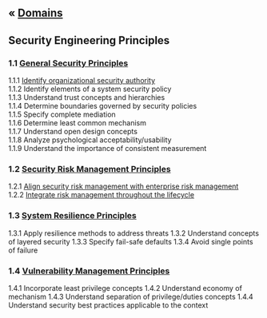 &laquo; [Domains](../index.md)
---
## Security Engineering Principles

### 1.1 [General Security Principles](task-1.1.md)
1.1.1  [Identify organizational security authority](task-1.1.md#111)  
1.1.2  Identify elements of a system security policy  
1.1.3 Understand trust concepts and hierarchies  
1.1.4 Determine boundaries governed by security policies  
1.1.5 Specify complete mediation  
1.1.6 Determine least common mechanism  
1.1.7 Understand open design concepts  
1.1.8 Analyze psychological acceptability/usability  
1.1.9 Understand the importance of consistent measurement  

### 1.2 [Security Risk Management Principles]( task-1.2.md)
1.2.1  [Align security risk management with enterprise risk management](task-1.2.md#121 )  
1.2.2  [Integrate risk management throughout the lifecycle](task-1.2.md#122 )

### 1.3 [System Resilience Principles](task-1.3.md)
1.3.1  Apply resilience methods to address threats
1.3.2  Understand concepts of layered security
1.3.3  Specify fail-safe defaults
1.3.4  Avoid single points of failure

### 1.4 [Vulnerability Management Principles](task-1.4.md)
1.4.1  Incorporate least privilege concepts
1.4.2  Understand economy of mechanism
1.4.3  Understand separation of privilege/duties concepts
1.4.4  Understand security best practices applicable to the context
<!--stackedit_data:
eyJoaXN0b3J5IjpbLTE2NzIwMTgxMDgsMTE3ODAwNDc1NCwtMT
gxNjUxODIyNCwtOTY4OTAyNDgyLDE1Mjc0NDUzOTMsMTUyNzQ0
NTM5MywxNzYyNDQ5MTExXX0=
-->